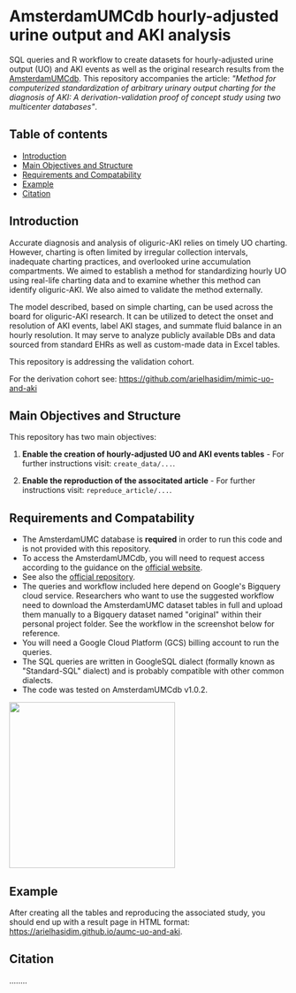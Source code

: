 # AmsterdamUMCdb hourly-adjusted urine output and AKI analysis

SQL queries and R workflow to create datasets for hourly-adjusted urine output (UO) and AKI events as well as the original research results from the [AmsterdamUMCdb](https://amsterdammedicaldatascience.nl/amsterdamumcdb/). 
This repository accompanies the article: *"Method for computerized standardization of arbitrary urinary output charting for the diagnosis of AKI: A derivation-validation proof of concept study using two multicenter databases"*.

## Table of contents

* [Introduction](#introduction)
* [Main Objectives and Structure](#main-objectives-and-structure)
* [Requirements and Compatability](#requirements-and-compatability)
* [Example](#example)
* [Citation](#citation)

## Introduction

Accurate diagnosis and analysis of oliguric-AKI relies on timely UO charting. However, charting is often limited by irregular collection intervals, inadequate charting practices, and overlooked urine accumulation compartments. We aimed to establish a method for standardizing hourly UO using real-life charting data and to examine whether this method can identify oliguric-AKI. We also aimed to validate the method externally. 

The model described, based on simple charting, can be used across the board for oliguric-AKI research. It can be utilized to detect the onset and resolution of AKI events, label AKI stages, and summate fluid balance in an hourly resolution. It may serve to analyze publicly available DBs and data sourced from standard EHRs as well as custom-made data in Excel tables. 

This repository is addressing the validation cohort. 

For the derivation cohort see: https://github.com/arielhasidim/mimic-uo-and-aki

## Main Objectives and Structure

This repository has two main objectives:

1. **Enable the creation of hourly-adjusted UO and AKI events tables** - For further instructions visit: `create_data/...`.

2. **Enable the reproduction of the associtated article** - For further instructions visit: `repreduce_article/...`.

## Requirements and Compatability

 - The AmsterdamUMC database is **required** in order to run this code and is not provided with this repository. 
 - To access the AmsterdamUMCdb, you will need to request access according to the guidance on the [official website](https://amsterdammedicaldatascience.nl/amsterdamumcdb/).
 - See also the [official repository](https://github.com/AmsterdamUMC/AmsterdamUMCdb).
 - The queries and workflow included here depend on Google's Bigquery cloud service. Researchers who want to use the suggested workflow need to download the AmsterdamUMC dataset tables in full and upload them manually to a Bigquery dataset named "original" within their personal project folder. See the workflow in the screenshot below for reference.
 - You will need a Google Cloud Platform (GCS) billing account to run the queries.
 - The SQL queries are written in GoogleSQL dialect (formally known as "Standard-SQL" dialect) and is probably compatible with other common dialects.
 - The code was tested on AmsterdamUMCdb v1.0.2.

<a href="https://github.com/arielhasidim/aumc-uo-and-aki/assets/23483971/5fbf47e4-f28a-485b-a402-6daca33f9d00"><img src="https://github.com/arielhasidim/aumc-uo-and-aki/assets/23483971/5fbf47e4-f28a-485b-a402-6daca33f9d00" width="300px" ></a>

## Example

After creating all the tables and reproducing the associated study, you should end up with a result page in HTML format: https://arielhasidim.github.io/aumc-uo-and-aki.

## Citation

........
